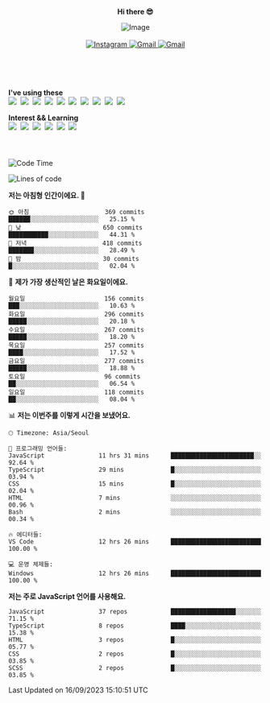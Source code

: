 <p align="center">
  <strong>Hi there 😎</strong>
</p>
<p align="center">
 <img src="https://github.com/newri0807/newri0807/assets/51315988/4a6fb530-b6e7-4156-ae8c-bd620836a7cc" alt="Image" align="center"/>
  <br/>
  <br/>
  <a href="https://www.instagram.com/_nm.87/">
    <img src="https://img.shields.io/badge/-Instagram-dd2a7b?style=flat-squaree&logo=instagram&logoColor=white" alt="Instagram" />
  </a>
  <a href="mailto:newri0807@gmail.com">
    <img src="https://img.shields.io/badge/-Gmail-d14836?style=flat-squaree&logo=Gmail&logoColor=white" alt="Gmail" />
  </a>
  <a href="https://twitter.com/Irwen215">
    <img src="https://img.shields.io/badge/Twitter-1DA1F2?style=flat-squaree&logo=twitter&logoColor=white" alt="Gmail" />
  </a>  
</p>

 
 
</p>
<br/>
<br/>
<br/>
<p align="left">
  <strong>I've using these </strong>
  <br/>
  <img src="https://img.shields.io/badge/Html5-E34F26?style=flat-square&logo=html5&logoColor=white"/></a>&nbsp 
  <img src="https://img.shields.io/badge/css-1572B6?style=flat-square&logo=css3&logoColor=white"/></a>&nbsp 
  <img src="https://img.shields.io/badge/Bootstrap-7952B3?style=flat-square&logo=Bootstrap&logoColor=white"/></a>&nbsp 
  <img src="https://img.shields.io/badge/Javascript-ffb13b?style=flat-square&logo=javascript&logoColor=white"/></a>&nbsp 
  <img src="https://img.shields.io/badge/jquery-0769AD?style=flat-square&logo=jquery&logoColor=white"/></a>&nbsp 
  <img src="https://img.shields.io/badge/C Sharp-239120?style=flat-square&logo=C Sharp&logoColor=white"/></a>&nbsp 
  <img src="https://img.shields.io/badge/.NET-512BD4?style=flat-square&logo=.NET&logoColor=white"/></a>&nbsp 
  <img src="https://img.shields.io/badge/MicrosoftSQLServer-CC2927?style=flat-square&logo=microsoft&logoColor=white"/></a>&nbsp
  <img src="https://img.shields.io/badge/Firebase-FFCA28?style=flat-square&logo=firebase&logoColor=white"/></a>&nbsp 
  <img src="https://img.shields.io/badge/react-61DAFB?style=flat-square&logo=react&logoColor=white"/></a>&nbsp  
</p>

<p align="left">
  <strong>Interest && Learning</strong>
  <br/>
  <img src="https://img.shields.io/badge/TypeScript-3178C6?style=flat-square&logo=TypeScript&logoColor=white"/>&nbsp 
  <img src="https://img.shields.io/badge/Next.js-000000?style=flat-square&logo=Next.js&logoColor=white"/></a>&nbsp 
  <img src="https://img.shields.io/badge/Node.js-339933?style=flat-square&logo=node.js&logoColor=white"/></a>&nbsp 
  <img src="https://img.shields.io/badge/MySQL-4479A1?style=flat-square&logo=MySQL&logoColor=white"/></a>&nbsp 
  <img src="https://img.shields.io/badge/Java-007396?style=flat-square&logo=Java&logoColor=white"/></a>&nbsp
  <img src="https://img.shields.io/badge/Sass-CC6699?style=flat-square&logo=Sass&logoColor=white"/></a>&nbsp 
</p>

&nbsp;
&nbsp;
###

<!--START_SECTION:waka-->
![Code Time](http://img.shields.io/badge/Code%20Time-426%20hrs%201%20min-blue)

![Lines of code](https://img.shields.io/badge/%EC%A0%80%EB%8A%94%20%EC%97%AC%ED%83%9C%EA%B9%8C%EC%A7%80%20-1.5%20million%20%EC%A4%84%EC%9D%98%20%EC%BD%94%EB%93%9C%EB%A5%BC%20%EC%9E%91%EC%84%B1%ED%96%88%EC%96%B4%EC%9A%94.-blue)

**저는 아침형 인간이에요. 🐤** 

```text
🌞 아침                     369 commits         ██████░░░░░░░░░░░░░░░░░░░   25.15 % 
🌆 낮　                     650 commits         ███████████░░░░░░░░░░░░░░   44.31 % 
🌃 저녁                     418 commits         ███████░░░░░░░░░░░░░░░░░░   28.49 % 
🌙 밤　                     30 commits          █░░░░░░░░░░░░░░░░░░░░░░░░   02.04 % 
```
📅 **제가 가장 생산적인 날은 화요일이에요.** 

```text
월요일                      156 commits         ███░░░░░░░░░░░░░░░░░░░░░░   10.63 % 
화요일                      296 commits         █████░░░░░░░░░░░░░░░░░░░░   20.18 % 
수요일                      267 commits         █████░░░░░░░░░░░░░░░░░░░░   18.20 % 
목요일                      257 commits         ████░░░░░░░░░░░░░░░░░░░░░   17.52 % 
금요일                      277 commits         █████░░░░░░░░░░░░░░░░░░░░   18.88 % 
토요일                      96 commits          ██░░░░░░░░░░░░░░░░░░░░░░░   06.54 % 
일요일                      118 commits         ██░░░░░░░░░░░░░░░░░░░░░░░   08.04 % 
```


📊 **저는 이번주를 이렇게 시간을 보냈어요.** 

```text
🕑︎ Timezone: Asia/Seoul

💬 프로그래밍 언어들: 
JavaScript               11 hrs 31 mins      ███████████████████████░░   92.64 % 
TypeScript               29 mins             █░░░░░░░░░░░░░░░░░░░░░░░░   03.94 % 
CSS                      15 mins             █░░░░░░░░░░░░░░░░░░░░░░░░   02.04 % 
HTML                     7 mins              ░░░░░░░░░░░░░░░░░░░░░░░░░   00.96 % 
Bash                     2 mins              ░░░░░░░░░░░░░░░░░░░░░░░░░   00.34 % 

🔥 에디터들: 
VS Code                  12 hrs 26 mins      █████████████████████████   100.00 % 

💻 운영 체제들: 
Windows                  12 hrs 26 mins      █████████████████████████   100.00 % 
```

**저는 주로 JavaScript 언어를 사용해요.** 

```text
JavaScript               37 repos            ██████████████████░░░░░░░   71.15 % 
TypeScript               8 repos             ████░░░░░░░░░░░░░░░░░░░░░   15.38 % 
HTML                     3 repos             █░░░░░░░░░░░░░░░░░░░░░░░░   05.77 % 
CSS                      2 repos             █░░░░░░░░░░░░░░░░░░░░░░░░   03.85 % 
SCSS                     2 repos             █░░░░░░░░░░░░░░░░░░░░░░░░   03.85 % 
```




 Last Updated on 16/09/2023 15:10:51 UTC
<!--END_SECTION:waka-->
